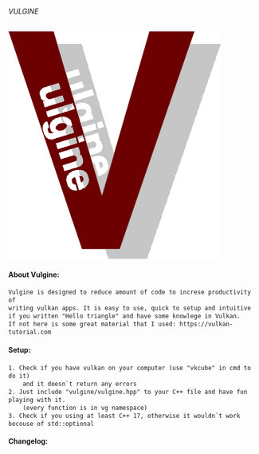 ###### VULGINE
![Vulgine logo](readmeData/vulginelogo.png)

#### About Vulgine:
    Vulgine is designed to reduce amount of code to increse productivity of
    writing vulkan apps. It is easy to use, quick to setup and intuitive
    if you written "Hello triangle" and have some knowlege in Vulkan.
    If not here is some great material that I used: https://vulkan-tutorial.com

#### Setup:
    1. Check if you have vulkan on your computer (use "vkcube" in cmd to do it)
        and it doesn`t return any errors
    2. Just include "vulgine/vulgine.hpp" to your C++ file and have fun playing with it.
        (every function is in vg namespace)
    3. Check if you using at least C++ 17, otherwise it wouldn`t work becouse of std::optional

#### Changelog:
    
 